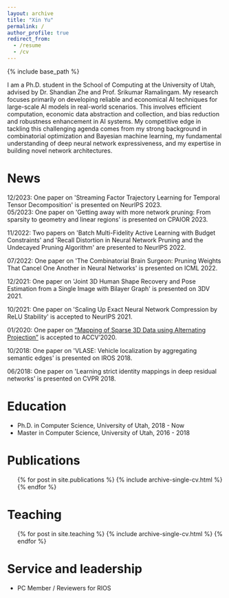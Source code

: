 ```yaml
---
layout: archive
title: "Xin Yu"
permalink: /
author_profile: true
redirect_from:
  - /resume
  - /cv
---
```


{% include base_path %}

I am a Ph.D. student in the School of Computing at the University of Utah, advised by Dr. Shandian Zhe and Prof. Srikumar Ramalingam. My research focuses primarily on developing reliable and economical AI techniques for large-scale AI models in real-world scenarios. This involves efficient computation, economic data abstraction and collection, and bias reduction and robustness enhancement in AI systems. 
My competitive edge in tackling this challenging agenda comes from my strong background in combinatorial optimization and Bayesian machine learning, my fundamental understanding of deep neural network expressiveness, and my expertise in building novel network architectures.

News
=====
12/2023: One paper on 'Streaming Factor Trajectory Learning for Temporal Tensor Decomposition' is presented on NeurIPS 2023. \
05/2023: One paper on 'Getting away with more network pruning: From sparsity to geometry and linear regions' is presented on CPAIOR 2023.

11/2022: Two papers on 'Batch Multi-Fidelity Active Learning with Budget Constraints' and 'Recall Distortion in Neural Network Pruning and the Undecayed Pruning Algorithm' are presented to NeurIPS 2022.

07/2022:  One paper on 'The Combinatorial Brain Surgeon: Pruning Weights That Cancel One Another in Neural Networks' is presented on ICML 2022.

12/2021: One paper on 'Joint 3D Human Shape Recovery and Pose Estimation from a Single Image with Bilayer Graph' is presented on 3DV 2021.

10/2021: One paper on 'Scaling Up Exact Neural Network Compression by ReLU Stability' is accepted to NeurIPS 2021.

01/2020: One paper on [“Mapping of Sparse 3D Data using Alternating Projection”](https://openaccess.thecvf.com/content/ACCV2020/html/Ranade_Mapping_of_Sparse_3D_Data_using_Alternating_Projection_ACCV_2020_paper.html) is accepted to ACCV’2020.

10/2018: One paper on 'VLASE: Vehicle localization by aggregating semantic edges' is presented on IROS 2018.

06/2018: One paper on 'Learning strict identity mappings in deep residual networks' is presented on CVPR 2018.

<!--- 08/2017: One paper on 'Compass: Spatio temporal sentiment analysis of US election what twitter says!' is presented on KDD 2017 --->


Education
======
* Ph.D. in Computer Science, University of Utah, 2018 - Now
* Master in Computer Science, University of Utah, 2016 - 2018


Publications
======
  <ul>{% for post in site.publications %}
    {% include archive-single-cv.html %}
  {% endfor %}</ul>

<!---
Talks
======
  <ul>{% for post in site.talks %}
    {% include archive-single-talk-cv.html %}
  {% endfor %}</ul>
  
--->


Teaching
======
  <ul>{% for post in site.teaching %}
    {% include archive-single-cv.html %}
  {% endfor %}</ul>
  
Service and leadership
======
* PC Member / Reviewers for RIOS
